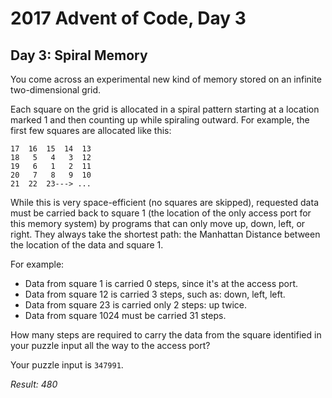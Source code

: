 # 2017 Advent of Code, Day 3

## Day 3: Spiral Memory

You come across an experimental new kind of memory stored on an infinite two-dimensional grid.

Each square on the grid is allocated in a spiral pattern starting at a location marked 1 and then counting up while spiraling outward. For example, the first few squares are allocated like this:

```
17  16  15  14  13
18   5   4   3  12
19   6   1   2  11
20   7   8   9  10
21  22  23---> ...
```

While this is very space-efficient (no squares are skipped), requested data must be carried back to square 1 (the location of the only access port for this memory system) by programs that can only move up, down, left, or right. They always take the shortest path: the Manhattan Distance between the location of the data and square 1.

For example:

 * Data from square 1 is carried 0 steps, since it's at the access port.
 * Data from square 12 is carried 3 steps, such as: down, left, left.
 * Data from square 23 is carried only 2 steps: up twice.
 * Data from square 1024 must be carried 31 steps.

How many steps are required to carry the data from the square identified in your puzzle input all the way to the access port?

Your puzzle input is `347991`.

*Result: 480*


